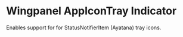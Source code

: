 # Wingpanel AppIconTray Indicator

Enables support for for StatusNotifierItem (Ayatana) tray icons.
